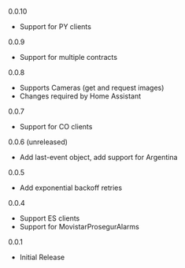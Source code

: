 0.0.10
- Support for PY clients

0.0.9
- Support for multiple contracts

0.0.8
- Supports Cameras (get and request images)
- Changes required by Home Assistant

0.0.7
- Support for CO clients

0.0.6 (unreleased)
- Add last-event object, add support for Argentina

0.0.5 
- Add exponential backoff retries

0.0.4
- Support ES clients
- Support for MovistarProsegurAlarms

0.0.1
- Initial Release

